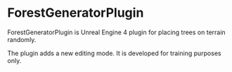 # ForestGeneratorPlugin
ForestGeneratorPlugin is Unreal Engine 4 plugin for placing trees on terrain randomly.

The plugin adds a new editing mode. It is developed for training purposes only.
